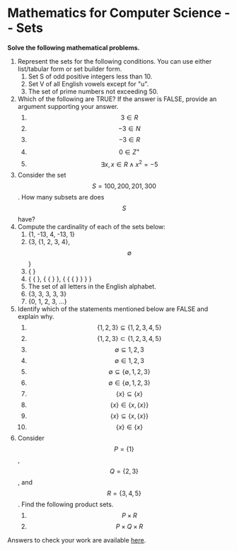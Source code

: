 # Mathematics for Computer Science -- Sets

<script>
MathJax = {
  loader: {
    load: ['input/tex-base', 'output/svg', 'ui/menu', '[tex]/require']
  },
  tex: {
    packages: ['base', 'require']
  }
};
</script>
<script type="text/javascript" id="MathJax-script" async
  src="https://cdn.jsdelivr.net/npm/mathjax@3/es5/tex-svg.js">
</script>

**Solve the following mathematical problems.**

1. Represent the sets for the following conditions. You can use either list/tabular form or set builder form.
   1. Set S of odd positive integers less than 10.
   2. Set V of all English vowels except for "u".
   3. The set of prime numbers not exceeding 50.
2. Which of the following are TRUE? If the answer is FALSE, provide an argument supporting your answer.
   1. $$3 \in R$$
   2. $$-3 \in N$$
   3. $$-3 \in R$$
   4. $$0 \in Z^+$$
   5. $$\exists x, x \in R \land x^2 = -5$$
3. Consider the set $$S = {100, 200, 201, 300}$$. How many subsets are does $$S$$ have?
4. Compute the cardinality of each of the sets below:
   1. {1, -13, 4, -13, 1}
   2. {3, {1, 2, 3, 4}, $$\emptyset$$}
   3. { }
   4. { { }, { { } }, { { { } } } }
   5. The set of all letters in the English alphabet.
   6. {3, 3, 3, 3, 3}
   7. {0, 1, 2, 3, ...}
5. Identify which of the statements mentioned below are FALSE and explain why.
   1. $$\{1, 2, 3\} \subseteq \{1, 2, 3, 4, 5\}$$
   2. $$\{1, 2, 3\} \subset \{1, 2, 3, 4, 5\}$$
   3. $$\emptyset \subseteq {1, 2, 3}$$
   4. $$\emptyset \in {1, 2, 3}$$
   5. $$\emptyset \subseteq \{\emptyset, 1, 2, 3\}$$
   6. $$\emptyset \in \{\emptyset, 1, 2, 3\}$$
   7. $$\{x\} \subseteq \{x\}$$
   8. $$\{x\} \in \{x, \{x\}\}$$
   9. $$\{x\} \subseteq \{x, \{x\}\}$$
   10. $$\{x\} \in \{x\}$$
6. Consider $$P = \{1\}$$, $$Q = \{2, 3\}$$, and $$R = \{3, 4, 5\}$$. Find the following product sets.
   1. $$P \times R$$
   2. $$P \times Q \times R$$

Answers to check your work are available [here](exercise-sets-answers).